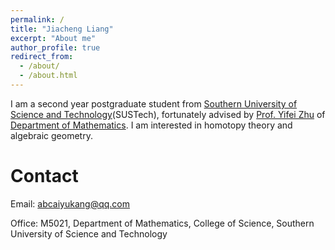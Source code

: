 ```yaml
---
permalink: /
title: "Jiacheng Liang"
excerpt: "About me"
author_profile: true
redirect_from: 
  - /about/
  - /about.html
---
```


I am a second year postgraduate student from [Southern University of Science and Technology](https://www.sustech.edu.cn/en/)(SUSTech), fortunately advised by [Prof. Yifei Zhu](https://yifeizhu.github.io/) of [Department of Mathematics](https://math.sustech.edu.cn/?lang=en). I am interested in homotopy theory and algebraic geometry. 

Contact
======
Email: abcaiyukang@qq.com

Office: M5021, Department of Mathematics, College of Science, Southern University of Science and Technology

